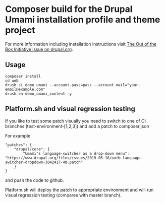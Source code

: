 # Composer build for the Drupal Umami installation profile and theme project 

For more information including installation instructions visit [The Out of the Box Initiative issue on drupal.org](https://www.drupal.org/project/ideas/issues/2847582).

## Usage

```
composer install
cd web
drush si demo_umami --account-pass=pass --account-mail="your-email@example.com"
drush en demo_umami_content -y
```

## Platform.sh and visual regression testing

If you like to test some patch visually you need to switch to one of
CI branches (test-environment-[1,2,3]) and add a patch to composer.json

For example
```
"patches": {
    "drupal/core": {
        "Umami's language-switcher as a drop-down menu": "https://www.drupal.org/files/issues/2019-05-18/ootb-language-switcher-dropdown-3042417-40.patch"
    }
}
```

and push the code to github.

Platform.sh will deploy the patch to appropriate environment and will 
run visual regression testing (compares with master branch).
